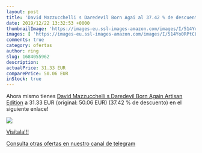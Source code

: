 ```yaml
---
layout: post
title: 'David Mazzucchelli s Daredevil Born Agai al 37.42 % de descuento'
date: 2019/12/22 13:32:53 +0000
thumbnailImage: 'https://images-eu.ssl-images-amazon.com/images/I/514Yo0RPtCL._SL200_.jpg'
images: [ 'https://images-eu.ssl-images-amazon.com/images/I/514Yo0RPtCL._SL200_.jpg' ]
comments: true
category: ofertas
author: ring
slug: 1684055962
description:
actualPrice: 31.33 EUR
comparePrice: 50.06 EUR
inStock: true
---
```


Ahora mismo tienes [David Mazzucchelli s Daredevil Born Again Artisan Edition](https://www.amazon.com/dp/1684055962/?tag=redken08-20) a 31.33 EUR (original: 50.06 EUR) (37.42 %  de descuento) en el siguiente enlace!

[![](https://images-eu.ssl-images-amazon.com/images/I/514Yo0RPtCL._SL200_.jpg)](https://www.amazon.com/dp/1684055962/?tag=redken08-20)

[Visítala!!!](https://www.amazon.com/dp/1684055962/?tag=redken08-20)

[Consulta otras ofertas en nuestro canal de telegram](https://t.me/s/ofertas25)
